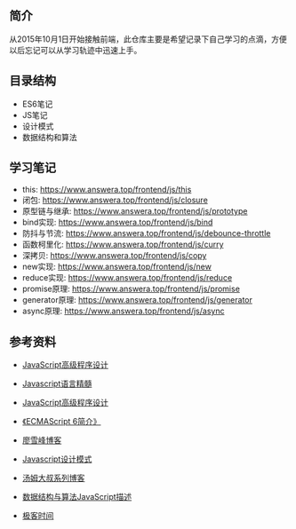 ## 简介

从2015年10月1日开始接触前端，此仓库主要是希望记录下自己学习的点滴，方便以后忘记可以从学习轨迹中迅速上手。

## 目录结构

- ES6笔记
- JS笔记
- 设计模式
- 数据结构和算法

## 学习笔记

- this: https://www.answera.top/frontend/js/this
- 闭包: https://www.answera.top/frontend/js/closure
- 原型链与继承: https://www.answera.top/frontend/js/prototype
- bind实现: https://www.answera.top/frontend/js/bind
- 防抖与节流: https://www.answera.top/frontend/js/debounce-throttle
- 函数柯里化: https://www.answera.top/frontend/js/curry
- 深拷贝: https://www.answera.top/frontend/js/copy
- new实现: https://www.answera.top/frontend/js/new
- reduce实现: https://www.answera.top/frontend/js/reduce
- promise原理: https://www.answera.top/frontend/js/promise
- generator原理: https://www.answera.top/frontend/js/generator
- async原理: https://www.answera.top/frontend/js/async

## 参考资料

- [JavaScript高级程序设计](https://book.douban.com/subject/4886879/)
- [Javascript语言精髓](https://book.douban.com/subject/3590768/)
- [JavaScript高级程序设计](https://book.douban.com/subject/4886879/)

- [《ECMAScript 6简介》](http://es6.ruanyifeng.com)
- [廖雪峰博客](https://www.liaoxuefeng.com/wiki/1022910821149312/1023021250770016)

- [Javascript设计模式](https://book.douban.com/subject/3329540/)
- [汤姆大叔系列博客](http://www.cnblogs.com/TomXu/archive/2011/12/15/2288411.html)

- [数据结构与算法JavaScript描述](https://book.douban.com/subject/25945449/)
- [极客时间](https://time.geekbang.org/course/intro/100019701)
